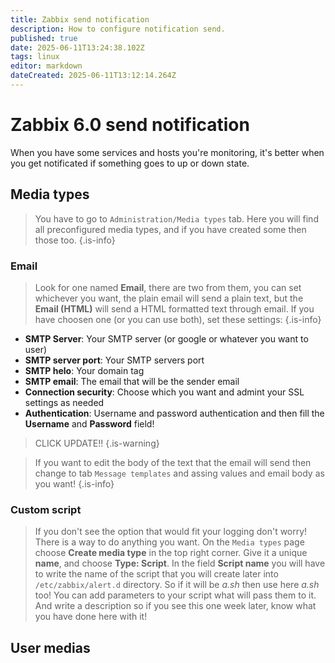 ```yaml
---
title: Zabbix send notification
description: How to configure notification send.
published: true
date: 2025-06-11T13:24:38.102Z
tags: linux
editor: markdown
dateCreated: 2025-06-11T13:12:14.264Z
---
```


# Zabbix 6.0 send notification

When you have some services and hosts you're monitoring, it's better when you get notificated if something goes to up or down state.

## Media types

> You have to go to `Administration/Media types` tab. Here you will find all preconfigured media types, and if you have created some then those too.
{.is-info}

### Email
> Look for one named **Email**, there are two from them, you can set whichever you want, the plain email will send a plain text, but the **Email (HTML)** will send a HTML formatted text through email. If you have choosen one (or you can use both), set these settings:
{.is-info}

- **SMTP Server**: Your SMTP server (or google or whatever you want to user)
- **SMTP server port**: Your SMTP servers port
- **SMTP helo**: Your domain tag
- **SMTP email**: The email that will be the sender email
- **Connection security**: Choose which you want and admint your SSL settings as needed
- **Authentication**: Username and password authentication and then fill the **Username** and **Password** field!

> CLICK UPDATE!!
{.is-warning}

> If you want to edit the body of the text that the email will send then change to tab `Message templates` and assing values and email body as you want!
{.is-info}


### Custom script

> If you don't see the option that would fit your logging don't worry! There is a way to do anything you want. On the `Media types` page choose **Create media type** in the top right corner. Give it a unique **name**, and choose **Type: Script**. In the field  **Script name** you will have to write the name of the script that you will create later into `/etc/zabbix/alert.d` directory. So if it will be *a.sh* then use here *a.sh* too!
You can add parameters to your script what will pass them to it. And write a description so if you see this one week later, know what you have done here with it!

## User medias

